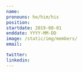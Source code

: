 ```yaml
---
name: 
pronouns: he/him/his
position:
startdate: 2019-08-01
enddate: YYYY-MM-DD
image: /static/img/members/
email: 

twitter: 
linkedin: 
---
```

